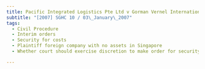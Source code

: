 ```yaml
---
title: Pacific Integrated Logistics Pte Ltd v Gorman Vernel International Freight Ltd 
subtitle: "[2007] SGHC 10 / 03\_January\_2007"
tags:
  - Civil Procedure
  - Interim orders
  - Security for costs
  - Plaintiff foreign company with no assets in Singapore
  - Whether court should exercise discretion to make order for security for costs against plaintiff in circumstances when potential order of costs may be enforced in plaintiff\'s jurisdiction

---
```


